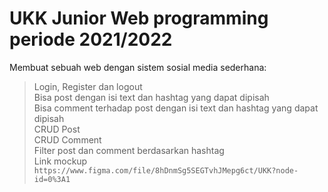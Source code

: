 # UKK Junior Web programming periode 2021/2022
Membuat sebuah web dengan sistem sosial media sederhana: 
> Login, Register dan logout  
> Bisa post dengan isi text dan hashtag yang dapat dipisah  
> Bisa comment terhadap post dengan isi text dan hashtag yang dapat dipisah  
> CRUD Post  
> CRUD Comment  
> Filter post dan comment berdasarkan hashtag  
Link mockup `https://www.figma.com/file/8hDnmSg5SEGTvhJMepg6ct/UKK?node-id=0%3A1`
